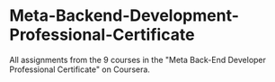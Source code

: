 # Meta-Backend-Development-Professional-Certificate
All assignments from the 9 courses in the "Meta Back-End Developer Professional Certificate" on Coursera.
